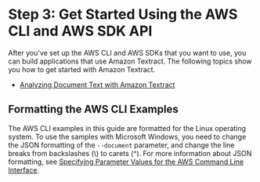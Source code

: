 # Step 3: Get Started Using the AWS CLI and AWS SDK API<a name="get-started-exercise"></a>

After you've set up the AWS CLI and AWS SDKs that you want to use, you can build applications that use Amazon Textract\. The following topics show you how to get started with Amazon Textract\.
+ [Analyzing Document Text with Amazon Textract](analyzing-document-text.md)

## Formatting the AWS CLI Examples<a name="format-cli"></a>

The AWS CLI examples in this guide are formatted for the Linux operating system\. To use the samples with Microsoft Windows, you need to change the JSON formatting of the `--document` parameter, and change the line breaks from backslashes \(\\\) to carets \(^\)\. For more information about JSON formatting, see [Specifying Parameter Values for the AWS Command Line Interface](https://docs.aws.amazon.com/cli/latest/userguide/cli-using-param.html)\.